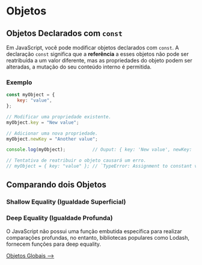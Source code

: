 # Objetos

## <a id="objetos-declarados-const">Objetos Declarados com `const`</a>

Em JavaScript, você pode modificar objetos declarados com `const`. A declaração `const` significa que a **referência** a esses objetos não pode ser reatribuída a um valor diferente, mas as propriedades do objeto podem ser alteradas, a mutação do seu conteúdo interno é permitida.

### Exemplo

```JavaScript
const myObject = {
    key: "value",
};

// Modificar uma propriedade existente.
myObject.key = "New value";

// Adicionar uma nova propriedade.
myObject.newKey = "Another value";

console.log(myObject);          // Ouput: { key: 'New value', newKey: 'Another value' }

// Tentativa de reatribuir o objeto causará um erro.
// myObject = { key: "value" }; // `TypeError: Assignment to constant variable.`
```

## <a id="comparando-objetos">Comparando dois Objetos</a>

### Shallow Equality (Igualdade Superficial)

### Deep Equality (Igualdade Profunda)

O JavaScript não possui uma função embutida específica para realizar comparações profundas, no entanto, bibliotecas populares como Lodash, fornecem funções para deep equality.

[Objetos Globais -->](./objetos-globais.md)